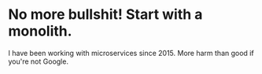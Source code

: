 # No more bullshit! Start with a monolith.

I have been working with microservices since 2015. More harm than good if you're not Google.
